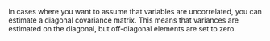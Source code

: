 In cases where you want to assume that variables are uncorrelated, you can estimate a diagonal covariance matrix. This means that variances are estimated on the diagonal, but off-diagonal elements are set to zero.